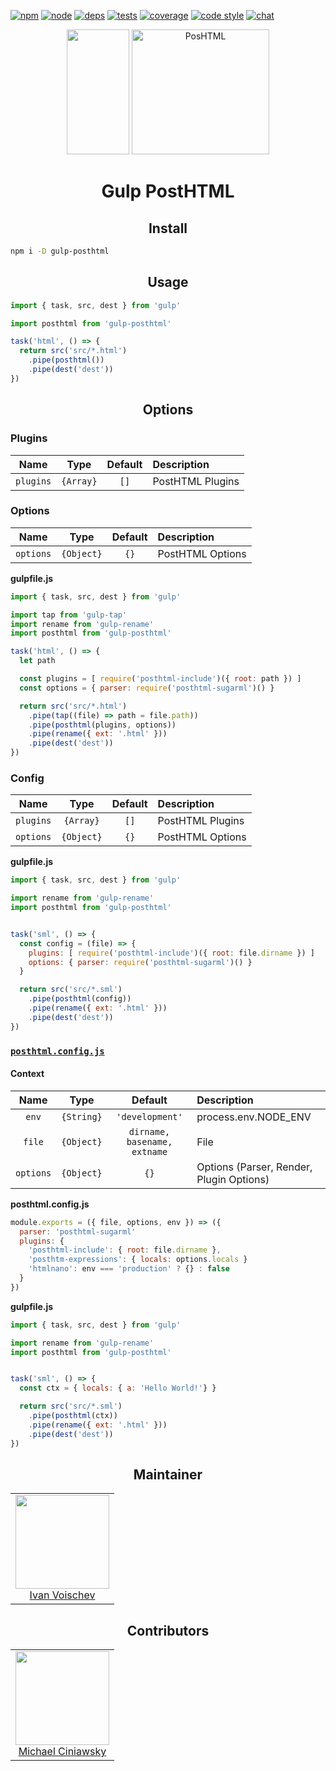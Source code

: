 [![npm][npm]][npm-url]
[![node][node]][node-url]
[![deps][deps]][deps-url]
[![tests][tests]][tests-url]
[![coverage][cover]][cover-url]
[![code style][style]][style-url]
[![chat][chat]][chat-url]

<div align="center">
  <img width="100" height="200"     src="https://worldvectorlogo.com/logos/gulp.svg">
  <a href="https://github.com/posthtml/posthtml">
    <img width="220" height="200" title="PosHTML"           src="http://posthtml.github.io/posthtml/logo.svg">
  </a>
  <h1>Gulp PostHTML</h1>
</div>

<h2 align="center">Install</h2>

```bash
npm i -D gulp-posthtml
```

<h2 align="center">Usage</h2>

```js
import { task, src, dest } from 'gulp'

import posthtml from 'gulp-posthtml'

task('html', () => {
  return src('src/*.html')
    .pipe(posthtml())
    .pipe(dest('dest'))
})
```

<h2 align="center">Options</h2>

### Plugins

|Name|Type|Default|Description|
|:--:|:--:|:-----:|:----------|
|`plugins`|`{Array}`|`[]`|PostHTML Plugins|

### Options

|Name|Type|Default|Description|
|:--:|:--:|:-----:|:----------|
|`options`|`{Object}`|`{}`|PostHTML Options|

**gulpfile.js**
```js
import { task, src, dest } from 'gulp'

import tap from 'gulp-tap'
import rename from 'gulp-rename'
import posthtml from 'gulp-posthtml'

task('html', () => {
  let path

  const plugins = [ require('posthtml-include')({ root: path }) ]
  const options = { parser: require('posthtml-sugarml')() }

  return src('src/*.html')
    .pipe(tap((file) => path = file.path))
    .pipe(posthtml(plugins, options))
    .pipe(rename({ ext: '.html' }))
    .pipe(dest('dest'))
})
```

### Config

|Name|Type|Default|Description|
|:--:|:--:|:-----:|:----------|
|`plugins`|`{Array}`|`[]`|PostHTML Plugins|
|`options`|`{Object}`|`{}`|PostHTML Options|

**gulpfile.js**
```js
import { task, src, dest } from 'gulp'

import rename from 'gulp-rename'
import posthtml from 'gulp-posthtml'


task('sml', () => {
  const config = (file) => {
    plugins: [ require('posthtml-include')({ root: file.dirname }) ]
    options: { parser: require('posthtml-sugarml')() }
  }

  return src('src/*.sml')
    .pipe(posthtml(config))
    .pipe(rename({ ext: '.html' }))
    .pipe(dest('dest'))
})
```

### [`posthtml.config.js`](https://github.com/posthtml/posthtml-load-config)

#### Context

|Name|Type|Default|Description|
|:--:|:--:|:-----:|:----------|
|`env`|`{String}`|`'development'`|process.env.NODE_ENV|
|`file`|`{Object}`|`dirname, basename, extname`|File|
|`options`|`{Object}`|`{}`|Options (Parser, Render, Plugin Options)|

**posthtml.config.js**
```js
module.exports = ({ file, options, env }) => ({
  parser: 'posthtml-sugarml'
  plugins: {
    'posthtml-include': { root: file.dirname },
    'posthtm-expressions': { locals: options.locals }
    'htmlnano': env === 'production' ? {} : false
  }
})
```

**gulpfile.js**
```js
import { task, src, dest } from 'gulp'

import rename from 'gulp-rename'
import posthtml from 'gulp-posthtml'


task('sml', () => {
  const ctx = { locals: { a: 'Hello World!'} }

  return src('src/*.sml')
    .pipe(posthtml(ctx))
    .pipe(rename({ ext: '.html' }))
    .pipe(dest('dest'))
})
```

<h2 align="center">Maintainer</h2>

<table>
  <tbody>
   <tr>
    <td align="center">
      <img width="150 height="150"
      src="https://avatars.githubusercontent.com/u/1510217?v=3&s=150">
      <br />
      <a href="https://github.com/voischev">Ivan Voischev</a>
    </td>
   </tr>
  <tbody>
</table>

<h2 align="center">Contributors</h2>

<table>
  <tbody>
   <tr>
    <td align="center">
      <img width="150 height="150"
      src="https://avatars.githubusercontent.com/u/5419992?v=3&s=150">
      <br />
      <a href="https://github.com/michael-ciniawsky">Michael Ciniawsky</a>
    </td>
   </tr>
  <tbody>
</table>

[npm]: https://img.shields.io/npm/v/gulp-posthtml.svg
[npm-url]: https://npmjs.com/package/gulp-posthtml

[node]: https://img.shields.io/node/v/gulp-posthtml.svg
[node-url]: https://nodejs.org/

[deps]: https://david-dm.org/posthtml/gulp-posthtml.svg
[deps-url]: https://david-dm.org/posthtml/gulp-posthtml

[tests]: http://img.shields.io/travis/posthtml/gulp-posthtml.svg
[tests-url]: https://travis-ci.org/posthtml/gulp-posthtml

[cover]: https://coveralls.io/repos/github/posthtml/gulp-posthtml/badge.svg
[cover-url]: https://coveralls.io/github/posthtml/gulp-posthtml

[style]: https://img.shields.io/badge/code%20style-standard-yellow.svg
[style-url]: http://standardjs.com/

[chat]: https://badges.gitter.im/posthtml/posthtml.svg
[chat-url]: https://gitter.im/posthtml/posthtml
